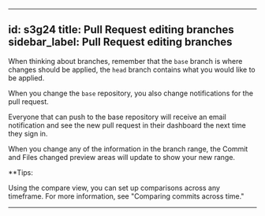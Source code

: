  ---
 id: s3g24
 title: Pull Request editing branches
 sidebar_label: Pull Request editing branches
 ---



When thinking about branches, remember that the `base` branch is where changes should be applied, the `head` branch contains what you would like to be applied.

When you change the `base` repository, you also change notifications for the pull request.

Everyone that can push to the base repository will receive an email notification and see the new pull request in their dashboard the next time they sign in.

When you change any of the information in the branch range, the Commit and Files changed preview areas will update to show your new range.

**Tips:

Using the compare view, you can set up comparisons across any timeframe. For more information, see "Comparing commits across time."
***
